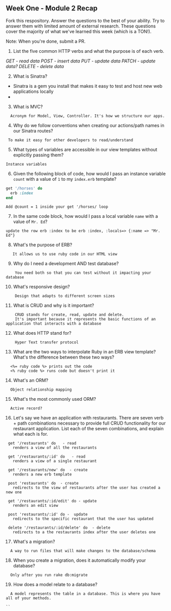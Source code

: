 ## Week One - Module 2 Recap

Fork this respository. Answer the questions to the best of your ability. Try to answer them with limited amount of external research. These questions cover the majority of what we've learned this week (which is a TON!). 

Note: When you're done, submit a PR. 

1. List the five common HTTP verbs and what the purpose is of each verb.

  *GET - read data
  POST - insert data
  PUT - update data
  PATCH - update data?
  DELETE - delete data*

  
2. What is Sinatra?
*
  Sinatra is a gem you install that makes it easy to test and host new web applications locally
*
 
3. What is MVC?
```
  Acronym for Model, View, Controller. It's how we structure our apps. 
```

4. Why do we follow conventions when creating our actions/path names in our Sinatra routes?
 ```
  To make it easy for other developers to read/understand 
 ```
 
5. What types of variables are accessible in our view templates without explicitly passing them?
  ```
  Instance variables
 ```
  
6. Given the following block of code, how would I pass an instance variable `count` with a value of `1` to my `index.erb` template?
  
  ```ruby
  get '/horses' do
    erb :index
  end
  ```

```
Add @count = 1 inside your get '/horses/ loop
```

7. In the same code block, how would I pass a local variable `name` with a value of `Mr. Ed`?
  ```
  update the row erb :index to be erb :index, :locals=> {:name => "Mr. Ed"}
  ```

8. What's the purpose of ERB?
```
   It allows us to use ruby code in our HTML view
 ```
  
9. Why do I need a development AND test database?
```
    You need both so that you can test without it impacting your database
  ```

10. What's responsive design?
```
    Design that adapts to different screen sizes 
  ```
  
11. What is CRUD and why is it important?
```
    CRUD stands for create, read, update and delete.  
    It's important because it represents the basic functions of an application that interacts with a database
  ```
    
12. What does HTTP stand for? 
```
    Hyper Text transfer protocol
  ```
    
13. What are the two ways to interpolate Ruby in an ERB view template? What's the difference between these two ways?
```
  <%= ruby code %> prints out the code
  <% ruby code %> runs code but doesn't print it
```

14. What's an ORM?
```
  Object relationship mapping
 ```

15. What's the most commonly used ORM?  
```
  Active record?
```

16. Let's say we have an application with restaurants. There are seven verb + path combinations necessary to provide full CRUD functionality for our restaurant application. List each of the seven combinations, and explain what each is for.
 ```
  get '/restaurants' do   - read
    renders a view of all the restaurants 
  
  get '/restaurants/:id' do   - read
    renders a view of a single restaurant
  
  get '/restaurants/new' do  - create
    renders a new erb template 
  
  post 'restaurants' do  - create
    redirects to the view of restaurants after the user has created a new one
  
  get '/restaurants/:id/edit' do - update
    renders an edit view
  
  post 'restaurants/:id' do -  update
    redirects to the specific restaurant that the user has updated
  
  delete '/restaurants/:id/delete' do  - delete
    redirects to a the restaurants index after the user deletes one
 ```


17. What's a migration? 
```
  A way to run files that will make changes to the database/schema
 ```

18. When you create a migration, does it automatically modify your database?
```
  Only after you run rake db:migrate
 ```
  
19. How does a model relate to a database?
```
  A model represents the table in a database. This is where you have all of your methods.

``
